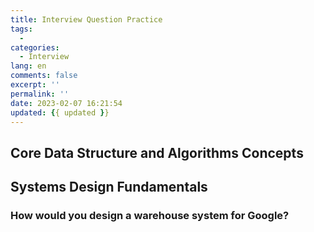 ```yaml
---
title: Interview Question Practice
tags:
  -
categories:
  - Interview
lang: en
comments: false
excerpt: ''
permalink: ''
date: 2023-02-07 16:21:54
updated: {{ updated }}
---
```



## Core Data Structure and Algorithms Concepts

## Systems Design Fundamentals

### How would you design a warehouse system for Google?

###